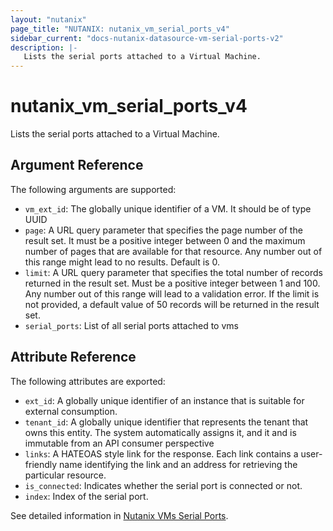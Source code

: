 ```yaml
---
layout: "nutanix"
page_title: "NUTANIX: nutanix_vm_serial_ports_v4"
sidebar_current: "docs-nutanix-datasource-vm-serial-ports-v2"
description: |-
   Lists the serial ports attached to a Virtual Machine. 
---
```


# nutanix_vm_serial_ports_v4
Lists the serial ports attached to a Virtual Machine.


## Argument Reference

The following arguments are supported:

* `vm_ext_id`: The globally unique identifier of a VM. It should be of type UUID
* `page`: A URL query parameter that specifies the page number of the result set. It must be a positive integer between 0 and the maximum number of pages that are available for that resource. Any number out of this range might lead to no results. Default is 0.
* `limit`: A URL query parameter that specifies the total number of records returned in the result set. Must be a positive integer between 1 and 100. Any number out of this range will lead to a validation error. If the limit is not provided, a default value of 50 records will be returned in the result set.
* `serial_ports`: List of all serial ports attached to vms

## Attribute Reference

The following attributes are exported:

* `ext_id`: A globally unique identifier of an instance that is suitable for external consumption.
* `tenant_id`: A globally unique identifier that represents the tenant that owns this entity. The system automatically assigns it, and it and is immutable from an API consumer perspective
* `links`: A HATEOAS style link for the response. Each link contains a user-friendly name identifying the link and an address for retrieving the particular resource.
* `is_connected`: Indicates whether the serial port is connected or not.
* `index`: Index of the serial port.

See detailed information in [Nutanix VMs Serial Ports](https://developers.nutanix.com/api-reference?namespace=vmm&version=v4.0.b1).